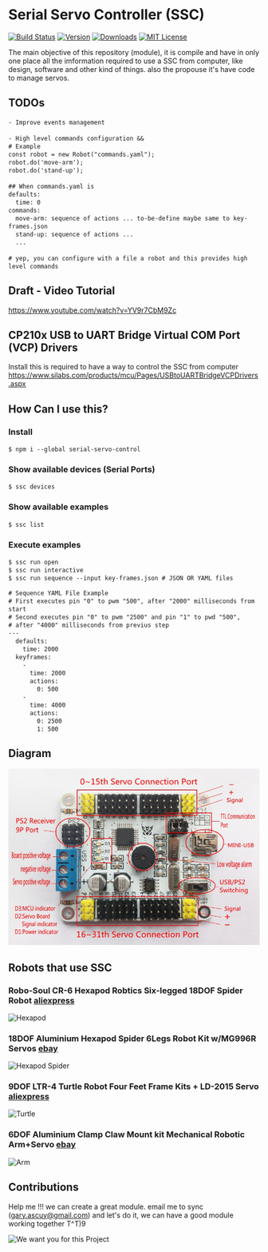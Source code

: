 # Serial Servo Controller (SSC) 
[![Build Status](https://travis-ci.org/Gary-Ascuy/ssc.svg?branch=master)](https://travis-ci.org/Gary-Ascuy/ssc)
[![Version](https://img.shields.io/npm/v/serial-servo-control.svg)](http://npm.im/serial-servo-control)
[![Downloads](https://img.shields.io/npm/dm/serial-servo-control.svg)](http://npm-stat.com/charts.html?package=serial-servo-control)
[![MIT License](https://img.shields.io/npm/l/serial-servo-control.svg)](http://opensource.org/licenses/MIT)

The main objective of this repository (module), it is compile and have in only one place all the imformation required to use a SSC from computer, like design, software and other kind of things. also the propouse it's have code to manage servos.

## TODOs
```
- Improve events management

- High level commands configuration &&
# Example
const robot = new Robot("commands.yaml");
robot.do('move-arm');
robot.do('stand-up');

## When commands.yaml is
defaults:
  time: 0
commands:
  move-arm: sequence of actions ... to-be-define maybe same to key-frames.json
  stand-up: sequence of actions ...
  ...

# yep, you can configure with a file a robot and this provides high level commands
```
## Draft - Video Tutorial

https://www.youtube.com/watch?v=YV9r7CbM9Zc

## CP210x USB to UART Bridge Virtual COM Port (VCP) Drivers
Install this is required to have a way to control the SSC from computer
https://www.silabs.com/products/mcu/Pages/USBtoUARTBridgeVCPDrivers.aspx

## How Can I use this?

### Install
```
$ npm i --global serial-servo-control
```

### Show available devices (Serial Ports)
```
$ ssc devices
```

### Show available examples
```
$ ssc list
```

### Execute examples
```
$ ssc run open
$ ssc run interactive
$ ssc run sequence --input key-frames.json # JSON OR YAML files
```

```
# Sequence YAML File Example
# First executes pin "0" to pwm "500", after "2000" milliseconds from start
# Second executes pin "0" to pwm "2500" and pin "1" to pwd "500",
# after "4000" milliseconds from previus step
---
  defaults:
    time: 2000
  keyframes:
    -
      time: 2000
      actions:
        0: 500
    -
      time: 4000
      actions:
        0: 2500
        1: 500
```

## Diagram
![Serial Servo Controller](https://raw.githubusercontent.com/Gary-Ascuy/ssc/master/assets/ssc-components.png)

## Robots that use SSC

### Robo-Soul CR-6 Hexapod Robtics Six-legged 18DOF Spider Robot [aliexpress](http://es.aliexpress.com/item/Robo-Soul-CR-6-Hexapod-Robtics-Six-legged-18DOF-Spider-Robot-Kit-w-32CH-Controller-Digital/32244938744.html?spm=2114.10010108.1000013.8.4EXno8&scm=1007.13339.33133.0&pvid=cc30f5d0-fdc2-49d0-a313-199c5ceddaba&tpp=0)

![Hexapod](http://g03.a.alicdn.com/kf/HTB1xkDEHVXXXXaYXpXXq6xXFXXXY/Robo-Soul-CR-6-Hexapod-Robtics-Six-legged-18DOF-Spider-Robot-Kit-w-32CH-Controller-Digital.jpg)

### 18DOF Aluminium Hexapod Spider 6Legs Robot Kit w/MG996R Servos [ebay](http://www.ebay.com/itm/18DOF-Aluminium-Hexapod-Spider-6Legs-Robot-Kit-w-MG996R-Servos-32CH-Controller-/281584338794?hash=item418fbc076a:g:c~4AAOSwstxU6-tK)

![Hexapod Spider](http://i.ebayimg.com/images/g/c~4AAOSwstxU6-tK/s-l500.jpg)

### 9DOF LTR-4 Turtle Robot Four Feet Frame Kits + LD-2015 Servo [aliexpress](http://es.aliexpress.com/item/9DOF-LTR-4-Turtle-Robot-Four-Feet-Frame-Kits-LD-2015-Servo-32Bits-Control-Board-PS2/32375525968.html?spm=2114.01010208.3.145.KMCkNQ&ws_ab_test=searchweb201556_0,searchweb201602_2_10049_10017_405_404_407_406_10040,searchweb201603_8&btsid=3a725e80-9459-47a3-bf68-b48af010b022)

![Turtle](http://g03.a.alicdn.com/kf/HTB1AurPLFXXXXcBXXXXq6xXFXXXF/9DOF-LTR-4-Turtle-Robot-Four-Feet-Frame-Kits-LD-2015-Servo-32Bits-Control-Board-PS.jpg)

### 6DOF Aluminium Clamp Claw Mount kit Mechanical Robotic Arm+Servo [ebay](http://www.ebay.com/itm/6DOF-Aluminium-Clamp-Claw-Mount-kit-Mechanical-Robotic-Arm-Servo-32CH-Controller/251888871234?_trksid=p2047675.c100623.m-1&_trkparms=aid%3D222007%26algo%3DSIC.MBE%26ao%3D1%26asc%3D20160323102634%26meid%3D3515c5b5131f473ab44b54d04418212a%26pid%3D100623%26rk%3D3%26rkt%3D6%26sd%3D281584338794)

![Arm](http://i.ebayimg.com/images/g/lPsAAOSw5ZBWGIax/s-l300.jpg)

## Contributions
Help me !!! we can create a great module. email me to sync (gary.ascuy@gmail.com) and let's do it, we can have a good module working together T^T)9

![We want you for this Project](https://cdn.meme.am/instances/400x/64337504.jpg)
